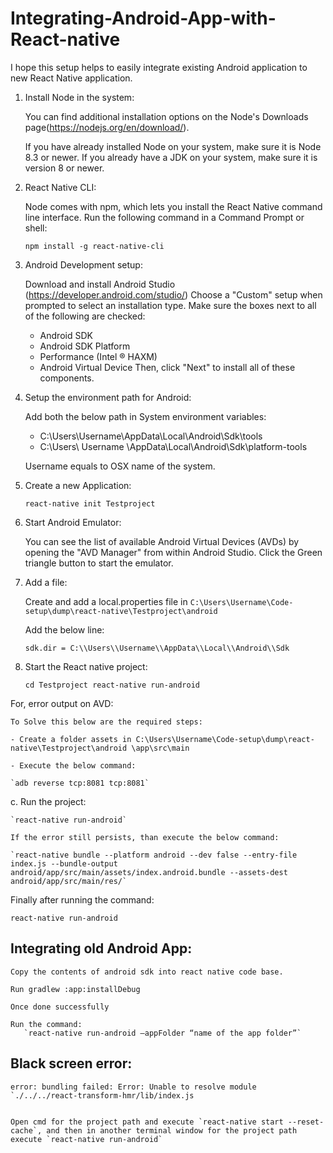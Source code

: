 # Integrating-Android-App-with-React-native

I hope this setup helps to easily integrate existing Android application to new React Native application. 

1.	Install Node in the system:

    You can find additional installation options on the Node's Downloads page(https://nodejs.org/en/download/).

    If you have already installed Node on your system, make sure it is Node 8.3 or newer. If you already have a JDK on your system, make sure it is version 8 or newer.

2.	React Native CLI:

    Node comes with npm, which lets you install the React Native command line interface.
    Run the following command in a Command Prompt or shell:

    `npm install -g react-native-cli`

3.	Android Development setup:

    Download and install Android Studio (https://developer.android.com/studio/) Choose a "Custom" setup when prompted to select an installation type. Make sure the boxes next to all of the following are checked:
    -	Android SDK
    -	Android SDK Platform
    -	Performance (Intel ® HAXM)
    -	Android Virtual Device
    Then, click "Next" to install all of these components.
4.	Setup the environment path for Android:

    Add both the below path in System environment variables:
    -	C:\Users\Username\AppData\Local\Android\Sdk\tools
    -	C:\Users\ Username \AppData\Local\Android\Sdk\platform-tools
    
    Username equals to OSX name of the system.
5.	Create a new Application:

    `react-native init Testproject`

6.	Start Android Emulator:

    You can see the list of available Android Virtual Devices (AVDs) by opening the "AVD Manager" from within Android Studio. Click the Green triangle button to start the emulator.
    
7.	Add a file:

    Create and add a local.properties file in `C:\Users\Username\Code-setup\dump\react-native\Testproject\android`

    Add the below line:

    `sdk.dir = C:\\Users\\Username\\AppData\\Local\\Android\\Sdk`


8.	Start the React native project:

    `cd Testproject
    react-native run-android`
    

For, error output on AVD:

    To Solve this below are the required steps:

    - Create a folder assets in C:\Users\Username\Code-setup\dump\react-native\Testproject\android \app\src\main

    - Execute the below command:

    `adb reverse tcp:8081 tcp:8081`

c.	Run the project:

    `react-native run-android`

    If the error still persists, than execute the below command:

    `react-native bundle --platform android --dev false --entry-file index.js --bundle-output android/app/src/main/assets/index.android.bundle --assets-dest android/app/src/main/res/`

Finally after running the command:

`react-native run-android`

## Integrating old Android App:

    Copy the contents of android sdk into react native code base.

    Run gradlew :app:installDebug

    Once done successfully

    Run the command: 
       `react-native run-android –appFolder “name of the app folder”`
       
## Black screen error:

    error: bundling failed: Error: Unable to resolve module `./../../react-transform-hmr/lib/index.js


    Open cmd for the project path and execute `react-native start --reset-cache`, and then in another terminal window for the project path execute `react-native run-android` 


